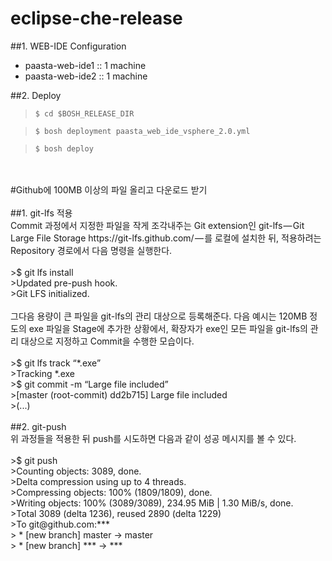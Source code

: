 # eclipse-che-release

##1. WEB-IDE Configuration
- paasta-web-ide1 :: 1 machine
- paasta-web-ide2 :: 1 machine

##2. Deploy
>`$ cd $BOSH_RELEASE_DIR`

>`$ bosh deployment paasta_web_ide_vsphere_2.0.yml`

>`$ bosh deploy`

<br>
<br>
#Github에 100MB 이상의 파일 올리고 다운로드 받기<br>
<br>
##1. git-lfs 적용<br>
Commit 과정에서 지정한 파일을 작게 조각내주는 Git extension인 git-lfs — Git Large File Storage https://git-lfs.github.com/ — 를 로컬에 설치한 뒤, 적용하려는 Repository 경로에서 다음 명령을 실행한다.<br>
<br>
>$ git lfs install<br>
>Updated pre-push hook.<br>
>Git LFS initialized.<br>
<br>
그다음 용량이 큰 파일을 git-lfs의 관리 대상으로 등록해준다. 다음 예시는 120MB 정도의 exe 파일을 Stage에 추가한 상황에서, 확장자가 exe인 모든 파일을 git-lfs의 관리 대상으로 지정하고 Commit을 수행한 모습이다.<br>
<br>
>$ git lfs track “*.exe”<br>
>Tracking *.exe<br>
>$ git commit -m “Large file included”<br>
>[master (root-commit) dd2b715] Large file included<br>
>(...)<br>
<br>
##2. git-push <br>
위 과정들을 적용한 뒤 push를 시도하면 다음과 같이 성공 메시지를 볼 수 있다.<br>
<br>
>$ git push<br>
>Counting objects: 3089, done.<br>
>Delta compression using up to 4 threads.<br>
>Compressing objects: 100% (1809/1809), done.<br>
>Writing objects: 100% (3089/3089), 234.95 MiB | 1.30 MiB/s, done.<br>
>Total 3089 (delta 1236), reused 2890 (delta 1229)<br>
>To git@github.com:***<br>
> * [new branch] master -> master<br>
> * [new branch] *** -> ***<br>
<br>
